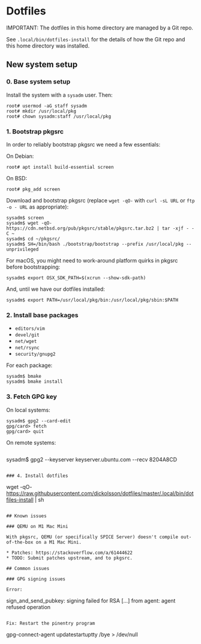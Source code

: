 # Dotfiles

IMPORTANT: The dotfiles in this home directory are managed by a Git repo.

See `.local/bin/dotfiles-install` for the details of how the Git repo and
this home directory was installed.

## New system setup

### 0. Base system setup

Install the system with a `sysadm` user. Then:

```
root# usermod -aG staff sysadm
root# mkdir /usr/local/pkg
root# chown sysadm:staff /usr/local/pkg
```

### 1. Bootstrap pkgsrc

In order to reliably bootstrap pkgsrc we need a few essentials:

On Debian:
```
root# apt install build-essential screen
```

On BSD:
```
root# pkg_add screen
```

Download and bootstrap pkgsrc (replace `wget -qO-` with `curl -sL URL` or `ftp -o - URL` as appropriate):
```
sysadm$ screen
sysadm$ wget -qO- https://cdn.netbsd.org/pub/pkgsrc/stable/pkgsrc.tar.bz2 | tar -xjf - -C ~
sysadm$ cd ~/pkgsrc/
sysadm$ SH=/bin/bash ./bootstrap/bootstrap --prefix /usr/local/pkg --unprivileged
```

For macOS, you might need to work-around platform quirks in pkgsrc before bootstrapping:
```
sysadm$ export OSX_SDK_PATH=$(xcrun --show-sdk-path)
```

And, until we have our dotfiles installed:
```
sysadm$ export PATH=/usr/local/pkg/bin:/usr/local/pkg/sbin:$PATH
```

### 2. Install base packages

- `editors/vim`
- `devel/git`
- `net/wget`
- `net/rsync`
- `security/gnupg2`

For each package:
```
sysadm$ bmake
sysadm$ bmake install
```

### 3. Fetch GPG key

On local systems:
```
sysadm$ gpg2 --card-edit
gpg/card> fetch
gpg/card> quit
```

On remote systems:
```

```
sysadm$ gpg2 --keyserver keyserver.ubuntu.com --recv 8204A8CD
```

### 4. Install dotfiles

```
wget -qO- https://raw.githubusercontent.com/dickolsson/dotfiles/master/.local/bin/dotfiles-install | sh
```

## Known issues

### QEMU on M1 Mac Mini

With pkgsrc, QEMU (or specifically SPICE Server) doesn't compile out-of-the-box on a M1 Mac Mini.

* Patches: https://stackoverflow.com/a/61444622
* TODO: Submit patches upstream, and to pkgsrc.

## Common issues

### GPG signing issues

Error:
```
sign_and_send_pubkey: signing failed for RSA [...] from agent: agent refused operation

```

Fix: Restart the pinentry program
```
gpg-connect-agent updatestartuptty /bye > /dev/null
```
